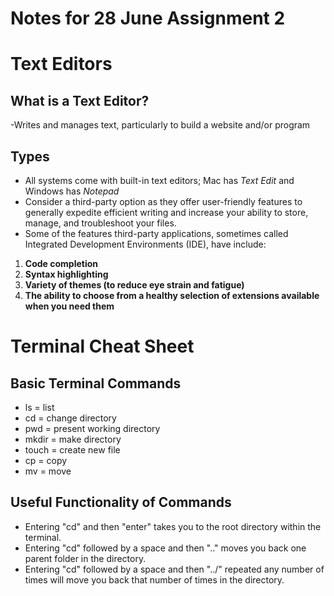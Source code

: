 # Notes for 28 June Assignment 2

# Text Editors
## What is a Text Editor?
-Writes and manages text, particularly to build a website and/or program

## Types
- All systems come with built-in text editors; Mac has *Text Edit* and Windows has *Notepad*
- Consider a third-party option as they offer user-friendly features to generally expedite efficient writing and increase your ability to store, manage, and troubleshoot your files.
- Some of the features third-party applications, sometimes called Integrated Development Environments (IDE), have include:
1. **Code completion**
2. **Syntax highlighting**
3. **Variety of themes (to reduce eye strain and fatigue)**
4. **The ability to choose from a healthy selection of extensions available when you need them**

# Terminal Cheat Sheet
## Basic Terminal Commands
- ls = list
- cd = change directory
- pwd = present working directory
- mkdir = make directory
- touch = create new file
- cp = copy
- mv = move

## Useful Functionality of Commands
- Entering "cd" and then "enter" takes you to the root directory within the terminal.
- Entering "cd" followed by a space and then ".." moves you back one parent folder in the directory.
- Entering "cd" followed by a space and then "../" repeated any number of times will move you back that number of times in the directory.
